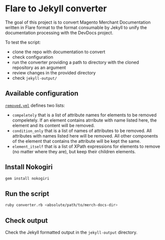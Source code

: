 # Flare to Jekyll converter

The goal of this project is to convert Magento Merchant Documentation written in Flare format to the format consumable by Jekyll to unify the documentation processing with the DevDocs project.

To test the script:

- clone the repo with documentation to convert
- check configuration
- run the converter providing a path to directory with the cloned repository as an argument
- review changes in the provided directory
- check `jekyll-output/`

## Available configuration

[`removed.yml`](remove.yml) defines two lists:
- `compeletely` that is a list of attribute names for elements to be removed compeletely. If an element contains atrribute with name listed here, the element and its content will be removed.
- `condition_only` that is a list of names of attributes to be removed. All attributes with names listed here will be removed. All other components of the element that contains the attribute will be kept the same.
- `element_itself` that is a list of XPath expressions for elements to remove (no matter where they are), but keep their children elements.

## Install Nokogiri

```bash
gem install nokogiri
```

## Run the script

```bash
ruby converter.rb <absolute/path/to/merch-docs-dir>
```

## Check output

Check the Jekyll formatted output in the `jekyll-output` directory.